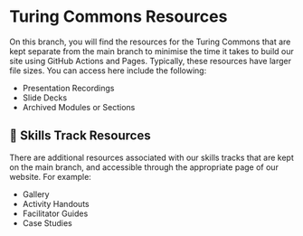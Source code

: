 # Turing Commons Resources

On this branch, you will find the resources for the Turing Commons that are kept separate from the main branch to minimise the time it takes to build our site using GitHub Actions and Pages.
Typically, these resources have larger file sizes.
You can access here include the following:

- Presentation Recordings
- Slide Decks
- Archived Modules or Sections

## 🧩 Skills Track Resources

There are additional resources associated with our skills tracks that are kept on the main branch, and accessible through the appropriate page of our website.
For example:

- Gallery
- Activity Handouts
- Facilitator Guides
- Case Studies